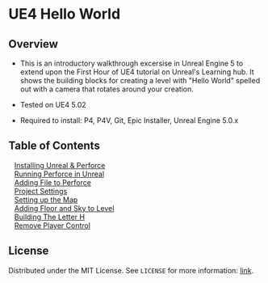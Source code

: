 # UE4 Hello World

<!-- OVERVIEW -->
## Overview
* This is an introductory walkthrough excersise in Unreal Engine 5 to extend upon the First Hour of UE4 tutorial on Unreal's Learning hub.  It shows the building blocks for creating a level with "Hello World" spelled out with a camera that rotates around your creation. 

* Tested on UE4 5.02
* Required to install: P4, P4V, Git, Epic Installer, Unreal Engine 5.0.x

<!-- TOC -->
## Table of Contents
<kbd></kbd> &nbsp;&nbsp; [Installing Unreal & Perforce](installing/README.md#user-content-installing-unreal--perforce) <br>
<kbd></kbd> &nbsp;&nbsp; [Running Perforce in Unreal](running-p4/README.md#user-content-running-perforce-in-unreal)<br>
<kbd></kbd> &nbsp;&nbsp; [Adding File to Perforce](adding-p4/README.md#user-content-adding-file-to-perforce)<br>
<kbd></kbd> &nbsp;&nbsp; [Project Settings](project-settings/README.md#user-content-project-settings)<br>
<kbd></kbd> &nbsp;&nbsp; [Setting up the Map](setting-map/README.md#user-content-setting-up-the-map)<br>
<kbd></kbd> &nbsp;&nbsp; [Adding Floor and Sky to Level](floor-level/README.md#user-content-adding-floor-and-sky-to-level)<br>
<kbd></kbd> &nbsp;&nbsp; [Building The Letter H](building-h/README.md#user-content-build-the-letter-h)<br>
<kbd></kbd> &nbsp;&nbsp; [Remove Player Control](remove-player/README.md#user-content-remove-player-control)<br>

<!-- LICENSE -->
## License

Distributed under the MIT License. See `LICENSE` for more information: [link](LICENSE).
